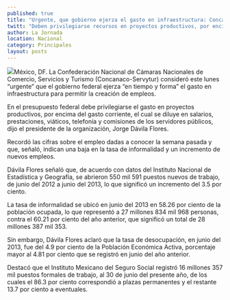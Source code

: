 ```yaml
---
published: true
title: "Urgente, que gobierno ejerza el gasto en infraestructura: Concanaco"
twitt: "Deben privilegiarse recursos en proyectos productivos, por encima del gasto corriente, el cual se diluye en salarios, prestaciones, viáticos, telefonía y comisiones de los servidores públicos, precisó"
author: La Jornada
location: Nacional
category: Principales
layout: posts
---
```


![](http://i.imgur.com/AHcRMirm.jpg)México, DF. La Confederación Nacional de Cámaras Nacionales de Comercio, Servicios y Turismo (Concanaco-Servytur) consideró este lunes “urgente” que el gobierno federal ejerza “en tiempo y forma” el gasto en infraestructura para permitir la creación de empleos.

En el presupuesto federal debe privilegiarse el gasto en proyectos productivos, por encima del gasto corriente, el cual se diluye en salarios, prestaciones, viáticos, telefonía y comisiones de los servidores públicos, dijo el presidente de la organización, Jorge Dávila Flores.

Recordó las cifras sobre el empleo dadas a conocer la semana pasada y que, señaló, indican una baja en la tasa de informalidad y un incremento de nuevos empleos.

Dávila Flores señaló que, de acuerdo con datos del Instituto Nacional de Estadística y Geografía, se abrieron 550 mil 591 puestos nuevos de trabajo, de junio del 2012 a junio del 2013, lo que significó un incremento del 3.5 por ciento.

La tasa de informalidad se ubicó en junio del 2013 en 58.26 por ciento de la población ocupada, lo que representó a 27 millones 834 mil 968 personas, contra el 60.21 por ciento del año anterior, que significó un total de 28 millones 387 mil 353.

Sin embargo, Dávila Flores aclaró que la tasa de desocupación, en junio del 2013, fue del 4.9 por ciento de la Población Económica Activa, porcentaje mayor al 4.81 por ciento que se registró en junio del año anterior.

Destacó que el Instituto Mexicano del Seguro Social registró 16 millones 357 mil puestos formales de trabajo, al 30 de junio del presente año, de los cuales el 86.3 por ciento correspondió a plazas permanentes y el restante 13.7 por ciento a eventuales.
